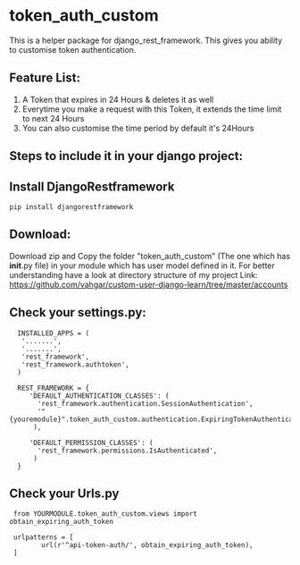 # token_auth_custom
This is a helper package for django_rest_framework. This gives you ability to customise token authentication.

## Feature List: 
 1. A Token that expires in 24 Hours & deletes it as well
 2. Everytime you make a request with this Token, it extends the time limit to next 24 Hours
 3. You can also customise the time period by default it's 24Hours

## Steps to include it in your django project:

## Install DjangoRestframework
    pip install djangorestframework

## Download:
 Download zip and Copy the folder "token_auth_custom" (The one which has __init__.py file) in your module which has user model defined in it.
 For better understanding have a look at directory structure of my project Link: https://github.com/vahgar/custom-user-django-learn/tree/master/accounts
## Check your settings.py:
      INSTALLED_APPS = (
       '.......',
       '.......',
       'rest_framework',
       'rest_framework.authtoken',
      )
      
      REST_FRAMEWORK = {
         'DEFAULT_AUTHENTICATION_CLASSES': (
           'rest_framework.authentication.SessionAuthentication',
           '"{youremodule}".token_auth_custom.authentication.ExpiringTokenAuthentication',
          ),

         'DEFAULT_PERMISSION_CLASSES': (
           'rest_framework.permissions.IsAuthenticated',
          )
      }
## Check your Urls.py
     from YOURMODULE.token_auth_custom.views import obtain_expiring_auth_token
     
     urlpatterns = [
            url(r'^api-token-auth/', obtain_expiring_auth_token),
     ]


